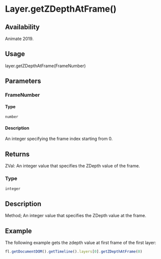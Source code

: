 # Layer.getZDepthAtFrame() 

## Availability

Animate 2019.

## Usage

layer.getZDepthAtFrame(FrameNumber)

## Parameters

### **FrameNumber**

#### Type

```typescript
number
```

#### Description

An integer specifying the frame index starting from 0.

## Returns

ZVal: An integer value that specifies the ZDepth value of the frame.

### Type

```typescript
integer
```

## Description

Method; An integer value that specifies the ZDepth value at the frame.

## Example

The following example gets the zdepth value at first frame of the first layer:

```javascript
fl.getDocumentDOM().getTimeline().layers[0].getZDepthAtFrame(0)
```
